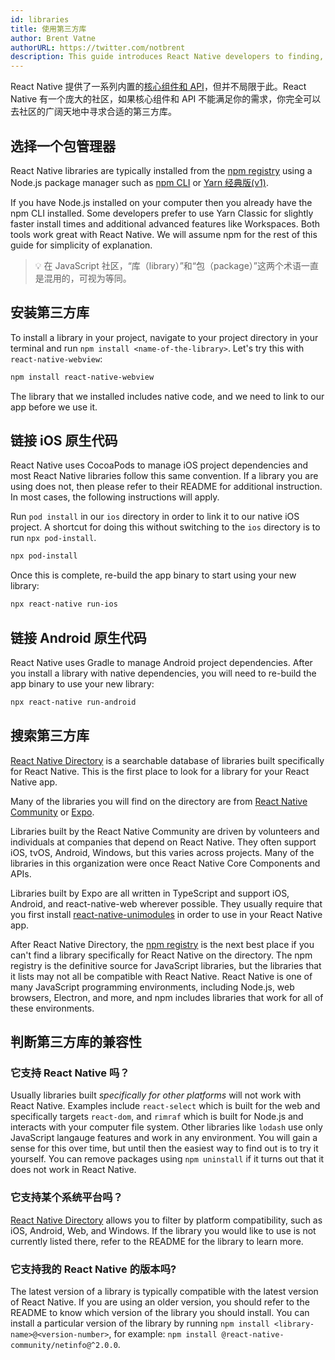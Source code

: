```yaml
---
id: libraries
title: 使用第三方库
author: Brent Vatne
authorURL: https://twitter.com/notbrent
description: This guide introduces React Native developers to finding, installing, and using third-party libraries in their apps.
---
```


React Native 提供了一系列内置的[核心组件和 API](components-and-apis)，但并不局限于此。React Native 有一个庞大的社区，如果核心组件和 API 不能满足你的需求，你完全可以去社区的广阔天地中寻求合适的第三方库。

## 选择一个包管理器

React Native libraries are typically installed from the [npm registry](https://www.npmjs.com/) using a Node.js package manager such as [npm CLI](https://docs.npmjs.com/cli/npm) or [Yarn 经典版(v1)](https://classic.yarnpkg.com/en/).

If you have Node.js installed on your computer then you already have the npm CLI installed. Some developers prefer to use Yarn Classic for slightly faster install times and additional advanced features like Workspaces. Both tools work great with React Native. We will assume npm for the rest of this guide for simplicity of explanation.

> 💡 在 JavaScript 社区，“库（library）”和“包（package）”这两个术语一直是混用的，可视为等同。

## 安装第三方库

To install a library in your project, navigate to your project directory in your terminal and run `npm install <name-of-the-library>`. Let's try this with `react-native-webview`:

```bash
npm install react-native-webview
```

The library that we installed includes native code, and we need to link to our app before we use it.

## 链接 iOS 原生代码

React Native uses CocoaPods to manage iOS project dependencies and most React Native libraries follow this same convention. If a library you are using does not, then please refer to their README for additional instruction. In most cases, the following instructions will apply.

Run `pod install` in our `ios` directory in order to link it to our native iOS project. A shortcut for doing this without switching to the `ios` directory is to run `npx pod-install`.

```bash
npx pod-install
```

Once this is complete, re-build the app binary to start using your new library:

```bash
npx react-native run-ios
```

## 链接 Android 原生代码

React Native uses Gradle to manage Android project dependencies. After you install a library with native dependencies, you will need to re-build the app binary to use your new library:

```bash
npx react-native run-android
```

## 搜索第三方库

[React Native Directory](https://reactnative.directory) is a searchable database of libraries built specifically for React Native. This is the first place to look for a library for your React Native app.

Many of the libraries you will find on the directory are from [React Native Community](https://github.com/react-native-community/) or [Expo](https://docs.expo.io/versions/latest/).

Libraries built by the React Native Community are driven by volunteers and individuals at companies that depend on React Native. They often support iOS, tvOS, Android, Windows, but this varies across projects. Many of the libraries in this organization were once React Native Core Components and APIs.

Libraries built by Expo are all written in TypeScript and support iOS, Android, and react-native-web wherever possible. They usually require that you first install [react-native-unimodules](https://github.com/expo/expo/tree/master/packages/react-native-unimodules) in order to use in your React Native app.

After React Native Directory, the [npm registry](https://www.npmjs.com/) is the next best place if you can't find a library specifically for React Native on the directory. The npm registry is the definitive source for JavaScript libraries, but the libraries that it lists may not all be compatible with React Native. React Native is one of many JavaScript programming environments, including Node.js, web browsers, Electron, and more, and npm includes libraries that work for all of these environments.

## 判断第三方库的兼容性

### 它支持 React Native 吗？

Usually libraries built _specifically for other platforms_ will not work with React Native. Examples include `react-select` which is built for the web and specifically targets `react-dom`, and `rimraf` which is built for Node.js and interacts with your computer file system. Other libraries like `lodash` use only JavaScript langauge features and work in any environment. You will gain a sense for this over time, but until then the easiest way to find out is to try it yourself. You can remove packages using `npm uninstall` if it turns out that it does not work in React Native.

### 它支持某个系统平台吗？

[React Native Directory](https://reactnative.directory/) allows you to filter by platform compatibility, such as iOS, Android, Web, and Windows. If the library you would like to use is not currently listed there, refer to the README for the library to learn more.

### 它支持我的 React Native 的版本吗?

The latest version of a library is typically compatible with the latest version of React Native. If you are using an older version, you should refer to the README to know which version of the library you should install. You can install a particular version of the library by running `npm install <library-name>@<version-number>`, for example: `npm install @react-native-community/netinfo@^2.0.0`.
